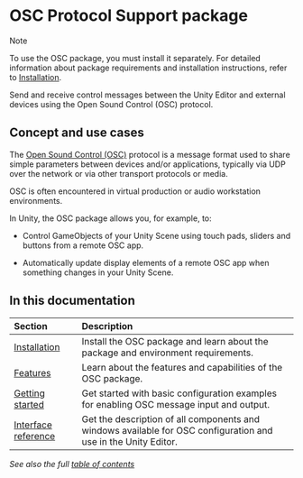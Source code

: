 # OSC Protocol Support package

>[!NOTE]
>To use the OSC package, you must install it separately. For detailed information about package requirements and installation instructions, refer to [Installation](installation.md).

Send and receive control messages between the Unity Editor and external devices using the Open Sound Control (OSC) protocol.

## Concept and use cases

The [Open Sound Control (OSC)](https://en.wikipedia.org/wiki/Open_Sound_Control) protocol is a message format used to share simple parameters between devices and/or applications, typically via UDP over the network or via other transport protocols or media.

OSC is often encountered in virtual production or audio workstation environments.

In Unity, the OSC package allows you, for example, to:

-   Control GameObjects of your Unity Scene using touch pads, sliders and buttons from a remote OSC app.

-   Automatically update display elements of a remote OSC app when something changes in your Unity Scene.

## In this documentation

| Section | Description |
|:---|:---|
| [Installation](installation.md) | Install the OSC package and learn about the package and environment requirements. |
| [Features](features.md) | Learn about the features and capabilities of the OSC package. |
| [Getting started](getting-started.md) | Get started with basic configuration examples for enabling OSC message input and output. |
| [Interface reference](ui-ref.md) | Get the description of all components and windows available for OSC configuration and use in the Unity Editor. |

_See also the full [table of contents](TableOfContents.md)_
